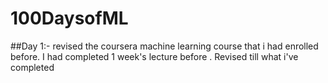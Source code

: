 # 100DaysofML

##Day 1:- revised the coursera machine learning course that i had enrolled before. I had completed 1 week's lecture before . Revised till what i've completed
